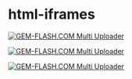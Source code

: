 # html-iframes



<a href="#"><img src="https://img.gem-flash.com/images/56200010030809668569.jpg" border="0" alt="GEM-FLASH.COM Multi Uploader" /></a>





<a href="#"><img src="https://img.gem-flash.com/images/56200010030809668569.jpg" border="0" alt="GEM-FLASH.COM Multi Uploader" /></a>








<a href="#"><img src="https://img.gem-flash.com/images/56200010030809668569.jpg" border="0" alt="GEM-FLASH.COM Multi Uploader" /></a>
